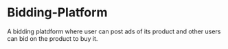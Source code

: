 # Bidding-Platform
A bidding platdform where user can post ads of its product and other users can bid on the product to buy it.
